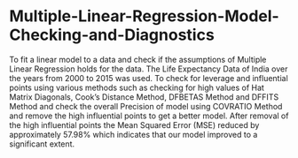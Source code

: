 # Multiple-Linear-Regression-Model-Checking-and-Diagnostics
To fit a linear model to a data and check if the assumptions of Multiple Linear Regression holds for the data. The Life Expectancy Data of India over the years from 2000 to 2015 was used. To check for leverage and influential points using various methods such as checking for high values of Hat Matrix Diagonals, Cook’s Distance Method, DFBETAS Method and DFFITS Method and check the overall Precision of model using COVRATIO Method and remove the high influential points to get a better model. After removal of the high influential points the Mean Squared Error (MSE) reduced by approximately 57.98% which indicates that our model improved to a significant extent.	
